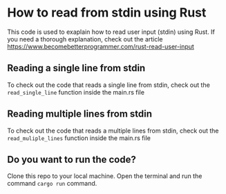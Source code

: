 # How to read from stdin using Rust
This code is used to exaplain how to read user input (stdin) using Rust. If you need a thorough explanation, check out the article https://www.becomebetterprogrammer.com/rust-read-user-input

## Reading a single line from stdin
To check out the code that reads a single line from stdin, check out the `read_single_line` function inside the main.rs file

## Reading multiple lines from stdin
To check out the code that reads a multiple lines from stdin, check out the `read_muliple_lines` function inside the main.rs file

## Do you want to run the code?
Clone this repo to your local machine. Open the terminal and run the command `cargo run` command.